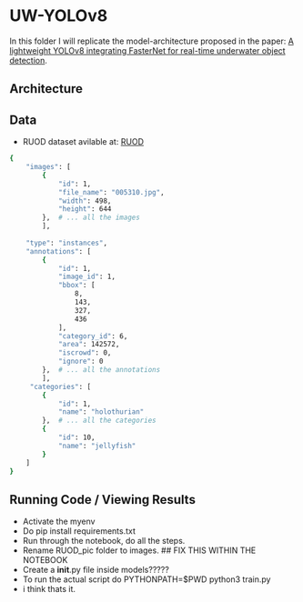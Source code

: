 # UW-YOLOv8

In this folder I will replicate the model-architecture proposed in the paper: [A lightweight YOLOv8 integrating FasterNet for real-time underwater object detection](https://www.researchgate.net/publication/378873018_A_lightweight_YOLOv8_integrating_FasterNet_for_real-time_underwater_object_detection).

## Architecture


## Data

- RUOD dataset avilable at: [RUOD](https://github.com/xiaoDetection/RUOD?tab=readme-ov-file)

```bash
{
    "images": [
        {
            "id": 1,
            "file_name": "005310.jpg",
            "width": 498,
            "height": 644
        },  # ... all the images
        ],
    
    "type": "instances",
    "annotations": [
        {
            "id": 1,
            "image_id": 1,
            "bbox": [
                8,
                143,
                327,
                436
            ],
            "category_id": 6,
            "area": 142572,
            "iscrowd": 0,
            "ignore": 0
        },  # ... all the annotations
        ],
     "categories": [
        {
            "id": 1,
            "name": "holothurian"
        },  # ... all the categories
        {
            "id": 10,
            "name": "jellyfish"
        }
    ]
}
```

## Running Code / Viewing Results

- Activate the myenv
- Do pip install requirements.txt
- Run through the notebook, do all the steps. 
- Rename RUOD_pic folder to images. ## FIX THIS WITHIN THE NOTEBOOK
- Create a __init__.py file inside models?????
- To run the actual script do PYTHONPATH=$PWD python3 train.py
- i think thats it.